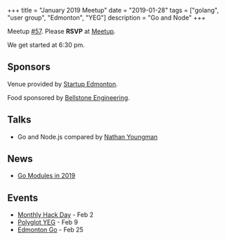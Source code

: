 +++
title = "January 2019 Meetup"
date = "2019-01-28"
tags = ["golang", "user group", "Edmonton", "YEG"]
description = "Go and Node"
+++

Meetup [#57](https://github.com/edmontongo/presentations/issues/95). Please **RSVP** at [Meetup](https://www.meetup.com/startupedmonton/events/bclwwpyzcblc/).

We get started at 6:30 pm.

## Sponsors

Venue provided by [Startup Edmonton](https://www.startupedmonton.com/).

Food sponsored by [Bellstone Engineering](https://bellstone.ca/). 

## Talks

* Go and Node.js compared by [Nathan Youngman](https://github.com/nathany)

## News

* [Go Modules in 2019](https://blog.golang.org/modules2019)

## Events

* [Monthly Hack Day](https://www.meetup.com/startupedmonton/events/hmnfpqyzdbdb/) - Feb 2
* [Polyglot YEG](https://polyglotyeg.com/) - Feb 9
* [Edmonton Go](https://www.meetup.com/startupedmonton/events/bclwwpyzdbhc/) - Feb 25

